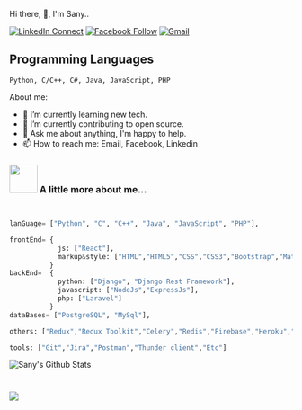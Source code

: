 Hi there, 👋, I'm Sany..



[![LinkedIn Connect](https://img.shields.io/badge/%20-Connect-black?color=14171A&labelColor=212121&logo=linkedin&logoColor=ffffff)](https://www.linkedin.com/in/sany-baust/)
[![Facebook Follow](https://img.shields.io/badge/%20-Connect-black?color=14171A&labelColor=1976d2&logo=facebook&logoColor=ffffff)](https://fb.me/h.sany07/)
[![Gmail](https://img.shields.io/badge/%20-Send%20Mail-black?color=14171A&labelColor=ef5350&logo=gmail&logoColor=ffffff)](mailto:sany.baust@gmail.com?subject=From%20GitHub&body=Hi,%20there.%20Found%20you%20from%20GitHub.)

## Programming Languages

```
Python, C/C++, C#, Java, JavaScript, PHP
```

About me:

- 🌱 I’m currently learning new tech.
- 🔭 I’m currently contributing to open source.
- 💬 Ask me about anything, I'm happy to help.
- 📫 How to reach me: Email, Facebook, Linkedin



### <img src="https://media.giphy.com/media/VgCDAzcKvsR6OM0uWg/giphy.gif" width="50"> A little more about me...  

```Python


lanGuage= ["Python", "C", "C++", "Java", "JavaScript", "PHP"],

frontEnd= {
            js: ["React"],
            markup&style: ["HTML","HTML5","CSS","CSS3","Bootstrap","Materialize","Tailwind"]
          }
backEnd=  {
            python: ["Django", "Django Rest Framework"],
            javascript: ["NodeJs","ExpressJs"],
            php: ["Laravel"]
          } 
dataBases= ["PostgreSQL", "MySql"],

others: ["Redux","Redux Toolkit","Celery","Redis","Firebase","Heroku","Aws s3","Aws Ec2"],

tools: ["Git","Jira","Postman","Thunder client","Etc"]
```
![Sany's Github Stats](https://github-readme-stats.vercel.app/api?username=sany07&show_icons=true&hide_border=true)




<h1 align="center"> <img align="left" src="https://komarev.com/ghpvc/?username=sany07" /></h1>

